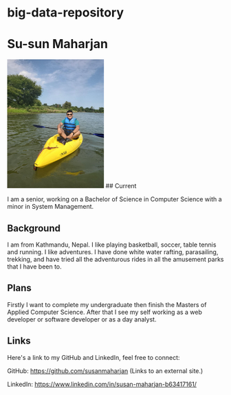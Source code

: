 # big-data-repository

# Su-sun Maharjan
<img src="https://raw.githubusercontent.com/susanmaharjan/big-data-repository/master/118176677_947553075724100_7960514796522513545_n.jpg" height = "300"/>
## Current

I am a senior, working on a Bachelor of Science in Computer Science with a minor in System Management.

## Background

I am from Kathmandu, Nepal. I like playing basketball, soccer, table tennis and running. I like adventures. I have done white water rafting, parasailing, trekking, and have tried all the adventurous rides in all the amusement parks that I have been to.

  

## Plans

Firstly I want to complete my undergraduate then finish the Masters of Applied Computer Science. After that I see my self working as a web developer or software developer or as a day analyst.

  

## Links

  

Here's a link to my GitHub and LinkedIn, feel free to connect:

  

GitHub: https://github.com/susanmaharjan (Links to an external site.)

  

LinkedIn: https://www.linkedin.com/in/susan-maharjan-b63417161/
